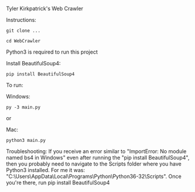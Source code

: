 Tyler Kirkpatrick's Web Crawler

Instructions:

    git clone ...

    cd WebCrawler

Python3 is required to run this project

Install BeautifulSoup4:

    pip install BeautifulSoup4

To run:

Windows:

    py -3 main.py

or

Mac:

    python3 main.py

Troubleshooting: If you receive an error similar to "ImportError: No module named bs4 in Windows" even after running the "pip install BeautifulSoup4",
then you probably need to navigate to the Scripts folder where you have Python3 installed. For me it was: "C:\Users<username>\AppData\Local\Programs\Python\Python36-32\Scripts".
Once you're there, run pip install BeautifulSoup4

